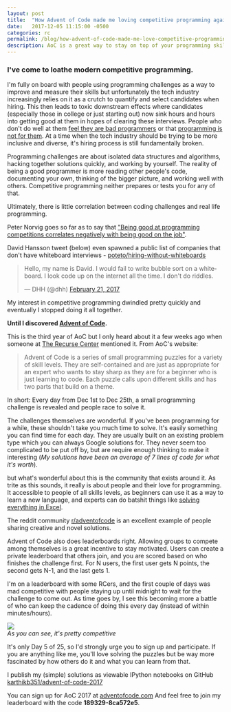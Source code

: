```yaml
---
layout: post
title:  "How Advent of Code made me loving competitive programming again"
date:   2017-12-05 11:15:00 -0500
categories: rc
permalink: /blog/how-advent-of-code-made-me-love-competitive-programming-again
description: AoC is a great way to stay on top of your programming skills and bring back the fun in competitive coding
---
```


### I've come to loathe modern competitive programming.

I'm fully on board with people using programming challenges as a way to improve and measure their skills but unfortunately the tech industry increasingly relies on it as a crutch to quantify and select candidates when hiring. This then leads to  toxic downstream effects where candidates (especially those in college or just starting out) now sink hours and hours into getting good at them in hopes of clearing these interviews. People who don't do well at them [feel they are bad programmers](https://www.quora.com/Am-I-a-bad-programmer-if-I-cant-do-competitive-programming-well) or that [programming is not for them](https://www.quora.com/Why-am-I-bad-at-competitive-programming-Should-I-leave-it). At a time when the tech industry should be trying to be more inclusive and diverse, it's hiring process is still fundamentally broken.

Programming challenges are about isolated data structures and algorithms, hacking together solutions quickly, and working by yourself. The reality of being a good programmer is more reading other people's code, documenting your own, thinking of the bigger picture, and working well with others. Competitive programming neither prepares or tests you for any of that.

Ultimately, there is little correlation between coding challenges and real life programming.

Peter Norvig goes so far as to say that ["Being good at programming competitions correlates negatively with being good on the job"](https://www.reddit.com/r/programming/comments/44kpzk/peter_norvig_being_good_at_programming/).

David Hansson tweet (below) even spawned a public list of companies that don't have whiteboard interviews - [poteto/hiring-without-whiteboards](https://github.com/poteto/hiring-without-whiteboards)

<blockquote class="twitter-tweet" data-lang="en"><p lang="en" dir="ltr">Hello, my name is David. I would fail to write bubble sort on a whiteboard. I look code up on the internet all the time. I don&#39;t do riddles.</p>&mdash; DHH (@dhh) <a href="https://twitter.com/dhh/status/834146806594433025?ref_src=twsrc%5Etfw">February 21, 2017</a></blockquote>
<script async src="https://platform.twitter.com/widgets.js" charset="utf-8"></script>


My interest in competitive programming dwindled pretty quickly and eventually I stopped doing it all together.

**Until I discovered [Advent of Code](https://adventofcode.com).**

This is the third year of AoC but I only heard about it a few weeks ago when someone at [The Recurse Center](https://recurse.com) mentioned it.
From AoC's website:
> Advent of Code is a series of small programming puzzles for a variety of skill levels. They are self-contained and are just as appropriate for an expert who wants to stay sharp as they are for a beginner who is just learning to code. Each puzzle calls upon different skills and has two parts that build on a theme.

In short: Every day from Dec 1st to Dec 25th, a small programming challenge is revealed and people race to solve it.

The challenges themselves are wonderful. If you've been programming for a while, these shouldn't take you much time to solve. It's easily something you can find time for each day. They are usually built on an existing problem type which you can always Google solutions for. They never seem too complicated to be put off by, but are require enough thinking to make it interesting (*My solutions have been an average of 7 lines of code for what it's worth*).

but what's wonderful about this is the community that exists around it. As trite as this sounds, it really is about people and their love for programming. It accessible to people of all skills levels, as beginners can use it as a way to learn a new language, and experts can do batshit things like [solving everything in Excel](https://github.com/thatlegoguy/AoC2017).

The reddit community [r/adventofcode](https://www.reddit.com/r/adventofcode/) is an excellent example of people sharing creative and novel solutions.

Advent of Code also does leaderboards right. Allowing groups to compete among themselves is a great incentive to stay motivated. Users can create a private leaderboard that others join, and you are scored based on who finishes the challenge first. For N users, the first user gets N points, the second gets N-1, and the last gets 1.

I'm on a leaderboard with some RCers, and the first couple of days was mad competitive with people staying up until midnight to wait for the challenge to come out. As time goes by, I see this becoming more a battle of who can keep the cadence of doing this every day (instead of within minutes/hours).

![](https://user-images.githubusercontent.com/3104454/33643345-7a9ddbb4-da0c-11e7-9ec4-6a3fc8279003.png)<br>*As you can see, it's pretty competitive*

It's only Day 5 of 25, so I'd strongly urge you to sign up and participate. If you are anything like me, you'll love solving the puzzles but be way more fascinated by how others do it and what you can learn from that.

I publish my (simple) solutions as viewable IPython notebooks on GitHub [karthikb351/advent-of-code-2017](github.com/karthikb351/advent-of-code-2017)

You can sign up for AoC 2017 at [adventofcode.com](https://adventofcode.com)
And feel free to join my leaderboard with the code **189329-8ca572e5**.
